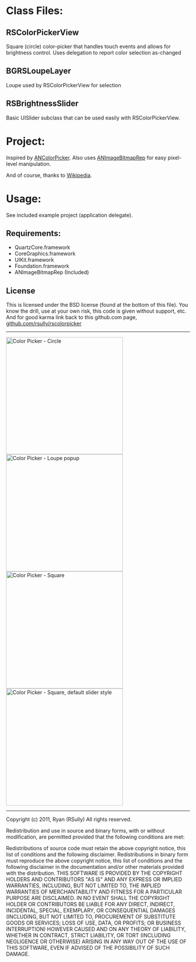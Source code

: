 # Class Files:

## RSColorPickerView

Square (circle) color-picker that handles touch events and allows for brightness control. Uses delegation to report color selection as-changed

## BGRSLoupeLayer

Loupe used by RSColorPickerView for selection

## RSBrightnessSlider

Basic UISlider subclass that can be used easily with RSColorPickerView. 

# Project:

Inspired by [ANColorPicker](https://github.com/unixpickle/ANColorPicker). 
Also uses [ANImageBitmapRep](https://github.com/unixpickle/ANImageBitmapRep) for easy pixel-level manipulation. 

And of course, thanks to [Wikipedia](http://en.wikipedia.org/wiki/HSL_and_HSV).


# Usage:

See included example project (application delegate).

## Requirements:

* QuartzCore.framework
* CoreGraphics.framework
* UIKit.framework
* Foundation.framework
* ANImageBitmapRep (Included)

## License

This is licensed under the BSD license (found at the bottom of this file). You know the drill, use at your own risk, this code is given without support, etc. And for good karma link back to this github.com page, [github.com/rsully/rscolorpicker](https://github.com/RSully/RSColorPicker)

***

<img alt="Color Picker - Circle" src="https://github.com/RSully/RSColorPicker/raw/master/Example01.png" width="320">

<img alt="Color Picker - Loupe popup" src="https://github.com/RSully/RSColorPicker/raw/master/Example02.png" width="320">

<img alt="Color Picker - Square" src="https://github.com/RSully/RSColorPicker/raw/master/Example03.png" width="320">

<img alt="Color Picker - Square, default slider style" src="https://github.com/RSully/RSColorPicker/raw/master/Example04.png" width="320">

***

Copyright (c) 2011, Ryan (RSully)
All rights reserved.

Redistribution and use in source and binary forms, with or without modification, are permitted provided that the following conditions are met:

Redistributions of source code must retain the above copyright notice, this list of conditions and the following disclaimer.
Redistributions in binary form must reproduce the above copyright notice, this list of conditions and the following disclaimer in the documentation and/or other materials provided with the distribution.
THIS SOFTWARE IS PROVIDED BY THE COPYRIGHT HOLDERS AND CONTRIBUTORS "AS IS" AND ANY EXPRESS OR IMPLIED WARRANTIES, INCLUDING, BUT NOT LIMITED TO, THE IMPLIED WARRANTIES OF MERCHANTABILITY AND FITNESS FOR A PARTICULAR PURPOSE ARE DISCLAIMED. IN NO EVENT SHALL THE COPYRIGHT HOLDER OR CONTRIBUTORS BE LIABLE FOR ANY DIRECT, INDIRECT, INCIDENTAL, SPECIAL, EXEMPLARY, OR CONSEQUENTIAL DAMAGES (INCLUDING, BUT NOT LIMITED TO, PROCUREMENT OF SUBSTITUTE GOODS OR SERVICES; LOSS OF USE, DATA, OR PROFITS; OR BUSINESS INTERRUPTION) HOWEVER CAUSED AND ON ANY THEORY OF LIABILITY, WHETHER IN CONTRACT, STRICT LIABILITY, OR TORT (INCLUDING NEGLIGENCE OR OTHERWISE) ARISING IN ANY WAY OUT OF THE USE OF THIS SOFTWARE, EVEN IF ADVISED OF THE POSSIBILITY OF SUCH DAMAGE.

